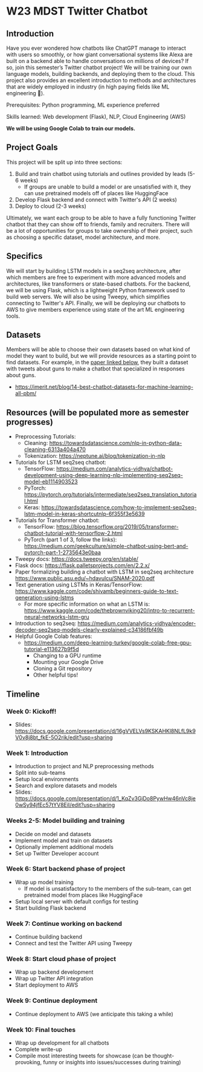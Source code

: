 # W23 MDST Twitter Chatbot

## Introduction
Have you ever wondered how chatbots like ChatGPT manage to interact with users so smoothly, or how giant conversational systems like Alexa are built on a backend able to handle conversations on millions of devices? If so, join this semester’s Twitter chatbot project! We will be training our own language models, building backends, and deploying them to the cloud. This project also provides an excellent introduction to methods and architectures that are widely employed in industry (in high paying fields like ML engineering 👀).

Prerequisites: Python programming, ML experience preferred

Skills learned: Web development (Flask), NLP, Cloud Engineering (AWS)

**We will be using Google Colab to train our models.**

## Project Goals
This project will be split up into three sections:
1. Build and train chatbot using tutorials and outlines provided by leads (5-6 weeks)
    - If groups are unable to build a model or are unsatisfied with it, they can use pretrained models off of places like HuggingFace
2. Develop Flask backend and connect with Twitter's API (2 weeks)
3. Deploy to cloud (2-3 weeks)

Ultimately, we want each group to be able to have a fully functioning Twitter chatbot that they can show off to friends, family and recruiters. There will be a lot of opportunities for groups to take ownership of their project, such as choosing a specific dataset, model architecture, and more. 

## Specifics
We will start by building LSTM models in a seq2seq architecture, after which members are free to experiment with more advanced models and architectures, like transformers or state-based chatbots. For the backend, we will be using Flask, which is a lightweight Python framework used to build web servers. We will also be using Tweepy, which simplifies connecting to Twitter's API. Finally, we will be deploying our chatbots to AWS to give members experience using state of the art ML engineering tools.

## Datasets
Members will be able to choose their own datasets based on what kind of model they want to build, but we will provide resources as a starting point to find datasets. For example, in the [paper linked below](https://www.public.asu.edu/~hdavulcu/SNAM-2020.pdf), they built a dataset with tweets about guns to make a chatbot that specialized in responses about guns. 
- https://imerit.net/blog/14-best-chatbot-datasets-for-machine-learning-all-pbm/ 

## Resources (will be populated more as semester progresses)
- Preprocessing Tutorials:
    - Cleaning: https://towardsdatascience.com/nlp-in-python-data-cleaning-6313a404a470
    - Tokenization: https://neptune.ai/blog/tokenization-in-nlp
- Tutorials for LSTM seq2seq chatbot:
    - TensorFlow: https://medium.com/analytics-vidhya/chatbot-development-using-deep-learning-nlp-implementing-seq2seq-model-eb1114903523
    - PyTorch: https://pytorch.org/tutorials/intermediate/seq2seq_translation_tutorial.html
    - Keras: https://towardsdatascience.com/how-to-implement-seq2seq-lstm-model-in-keras-shortcutnlp-6f355f3e5639
- Tutorials for Transformer chatbot:
    - TensorFlow: https://blog.tensorflow.org/2019/05/transformer-chatbot-tutorial-with-tensorflow-2.html
    - PyTorch (part 1 of 3, follow the links): https://medium.com/geekculture/simple-chatbot-using-bert-and-pytorch-part-1-2735643e0baa
- Tweepy docs: https://docs.tweepy.org/en/stable/
- Flask docs: https://flask.palletsprojects.com/en/2.2.x/
- Paper formalizing building a chatbot with LSTM in seq2seq architecture https://www.public.asu.edu/~hdavulcu/SNAM-2020.pdf
- Text generation using LSTMs in Keras/TensorFlow: https://www.kaggle.com/code/shivamb/beginners-guide-to-text-generation-using-lstms
    - For more specific information on what an LSTM is: https://www.kaggle.com/code/thebrownviking20/intro-to-recurrent-neural-networks-lstm-gru
- Introduction to seq2seq: https://medium.com/analytics-vidhya/encoder-decoder-seq2seq-models-clearly-explained-c34186fbf49b
- Helpful Google Colab features:
    - https://medium.com/deep-learning-turkey/google-colab-free-gpu-tutorial-e113627b9f5d
        - Changing to a GPU runtime
        - Mounting your Google Drive
        - Cloning a Git repository
        - Other helpful tips!

## Timeline
### Week 0: Kickoff!
- Slides: https://docs.google.com/presentation/d/16gVVELVs9KSKAHKl8NLfL9k9V0v8j8bt_fkE-5O2rik/edit?usp=sharing

### Week 1: Introduction
- Introduction to project and NLP preprocessing methods
- Split into sub-teams
- Setup local environments
- Search and explore datasets and models
- Slides: https://docs.google.com/presentation/d/1_KqZv3GjDo8PywHw46nVc8je0wSy94jfEc57tYV8EiI/edit?usp=sharing

### Weeks 2-5: Model building and training
- Decide on model and datasets
- Implement model and train on datasets
- Optionally implement additional models
- Set up Twitter Developer account

### Week 6: Start backend phase of project
- Wrap up model training
  - If model is unsatisfactory to the members of the sub-team, can get pretrained model from places like HuggingFace
- Setup local server with default configs for testing
- Start building Flask backend

### Week 7: Continue working on backend
- Continue building backend
- Connect and test the Twitter API using Tweepy

### Week 8: Start cloud phase of project
- Wrap up backend development
- Wrap up Twitter API integration
- Start deployment to AWS

### Week 9: Continue deployment
- Continue deployment to AWS (we anticipate this taking a while)

### Week 10: Final touches
- Wrap up development for all chatbots
- Complete write-up
- Compile most interesting tweets for showcase (can be thought-provoking, funny or insights into issues/successes during training)
